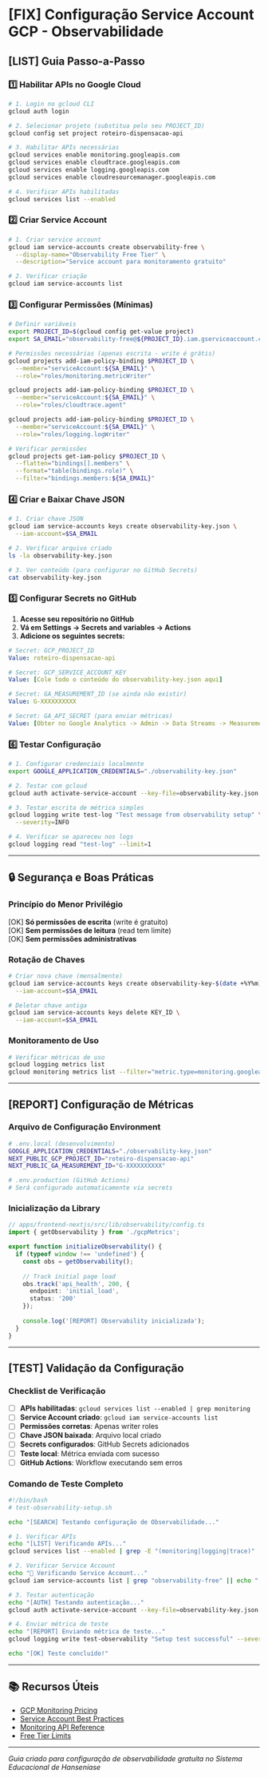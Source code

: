 # [FIX] Configuração Service Account GCP - Observabilidade

## [LIST] Guia Passo-a-Passo

### 1️⃣ **Habilitar APIs no Google Cloud**

```bash
# 1. Login no gcloud CLI
gcloud auth login

# 2. Selecionar projeto (substitua pelo seu PROJECT_ID)
gcloud config set project roteiro-dispensacao-api

# 3. Habilitar APIs necessárias
gcloud services enable monitoring.googleapis.com
gcloud services enable cloudtrace.googleapis.com
gcloud services enable logging.googleapis.com
gcloud services enable cloudresourcemanager.googleapis.com

# 4. Verificar APIs habilitadas
gcloud services list --enabled
```

### 2️⃣ **Criar Service Account**

```bash
# 1. Criar service account
gcloud iam service-accounts create observability-free \
  --display-name="Observability Free Tier" \
  --description="Service account para monitoramento gratuito"

# 2. Verificar criação
gcloud iam service-accounts list
```

### 3️⃣ **Configurar Permissões (Mínimas)**

```bash
# Definir variáveis
export PROJECT_ID=$(gcloud config get-value project)
export SA_EMAIL="observability-free@${PROJECT_ID}.iam.gserviceaccount.com"

# Permissões necessárias (apenas escrita - write é grátis)
gcloud projects add-iam-policy-binding $PROJECT_ID \
  --member="serviceAccount:${SA_EMAIL}" \
  --role="roles/monitoring.metricWriter"

gcloud projects add-iam-policy-binding $PROJECT_ID \
  --member="serviceAccount:${SA_EMAIL}" \
  --role="roles/cloudtrace.agent"

gcloud projects add-iam-policy-binding $PROJECT_ID \
  --member="serviceAccount:${SA_EMAIL}" \
  --role="roles/logging.logWriter"

# Verificar permissões
gcloud projects get-iam-policy $PROJECT_ID \
  --flatten="bindings[].members" \
  --format="table(bindings.role)" \
  --filter="bindings.members:${SA_EMAIL}"
```

### 4️⃣ **Criar e Baixar Chave JSON**

```bash
# 1. Criar chave JSON
gcloud iam service-accounts keys create observability-key.json \
  --iam-account=$SA_EMAIL

# 2. Verificar arquivo criado
ls -la observability-key.json

# 3. Ver conteúdo (para configurar no GitHub Secrets)
cat observability-key.json
```

### 5️⃣ **Configurar Secrets no GitHub**

1. **Acesse seu repositório no GitHub**
2. **Vá em Settings -> Secrets and variables -> Actions**
3. **Adicione os seguintes secrets:**

```yaml
# Secret: GCP_PROJECT_ID
Value: roteiro-dispensacao-api

# Secret: GCP_SERVICE_ACCOUNT_KEY
Value: [Cole todo o conteúdo do observability-key.json aqui]

# Secret: GA_MEASUREMENT_ID (se ainda não existir)
Value: G-XXXXXXXXXX

# Secret: GA_API_SECRET (para enviar métricas)
Value: [Obter no Google Analytics -> Admin -> Data Streams -> Measurement Protocol API secrets]
```

### 6️⃣ **Testar Configuração**

```bash
# 1. Configurar credenciais localmente
export GOOGLE_APPLICATION_CREDENTIALS="./observability-key.json"

# 2. Testar com gcloud
gcloud auth activate-service-account --key-file=observability-key.json

# 3. Testar escrita de métrica simples
gcloud logging write test-log "Test message from observability setup" \
  --severity=INFO

# 4. Verificar se apareceu nos logs
gcloud logging read "test-log" --limit=1
```

---

## 🔒 **Segurança e Boas Práticas**

### **Princípio do Menor Privilégio**
[OK] **Só permissões de escrita** (write é gratuito)  
[OK] **Sem permissões de leitura** (read tem limite)  
[OK] **Sem permissões administrativas**  

### **Rotação de Chaves**
```bash
# Criar nova chave (mensalmente)
gcloud iam service-accounts keys create observability-key-$(date +%Y%m).json \
  --iam-account=$SA_EMAIL

# Deletar chave antiga
gcloud iam service-accounts keys delete KEY_ID \
  --iam-account=$SA_EMAIL
```

### **Monitoramento de Uso**
```bash
# Verificar métricas de uso
gcloud logging metrics list
gcloud monitoring metrics list --filter="metric.type=monitoring.googleapis.com/billing*"
```

---

## [REPORT] **Configuração de Métricas**

### **Arquivo de Configuração Environment**

```bash
# .env.local (desenvolvimento)
GOOGLE_APPLICATION_CREDENTIALS="./observability-key.json"
NEXT_PUBLIC_GCP_PROJECT_ID="roteiro-dispensacao-api"
NEXT_PUBLIC_GA_MEASUREMENT_ID="G-XXXXXXXXXX"

# .env.production (GitHub Actions)
# Será configurado automaticamente via secrets
```

### **Inicialização da Library**

```typescript
// apps/frontend-nextjs/src/lib/observability/config.ts
import { getObservability } from './gcpMetrics';

export function initializeObservability() {
  if (typeof window !== 'undefined') {
    const obs = getObservability();
    
    // Track initial page load
    obs.track('api_health', 200, {
      endpoint: 'initial_load',
      status: '200'
    });
    
    console.log('[REPORT] Observability inicializada');
  }
}
```

---

## [TEST] **Validação da Configuração**

### **Checklist de Verificação**

- [ ] **APIs habilitadas**: `gcloud services list --enabled | grep monitoring`
- [ ] **Service Account criado**: `gcloud iam service-accounts list`
- [ ] **Permissões corretas**: Apenas writer roles
- [ ] **Chave JSON baixada**: Arquivo local criado
- [ ] **Secrets configurados**: GitHub Secrets adicionados
- [ ] **Teste local**: Métrica enviada com sucesso
- [ ] **GitHub Actions**: Workflow executando sem erros

### **Comando de Teste Completo**

```bash
#!/bin/bash
# test-observability-setup.sh

echo "[SEARCH] Testando configuração de Observabilidade..."

# 1. Verificar APIs
echo "[LIST] Verificando APIs..."
gcloud services list --enabled | grep -E "(monitoring|logging|trace)" || echo "[ERROR] APIs não habilitadas"

# 2. Verificar Service Account
echo "👤 Verificando Service Account..."
gcloud iam service-accounts list | grep "observability-free" || echo "[ERROR] Service Account não encontrado"

# 3. Testar autenticação
echo "[AUTH] Testando autenticação..."
gcloud auth activate-service-account --key-file=observability-key.json && echo "[OK] Autenticação OK" || echo "[ERROR] Falha na autenticação"

# 4. Enviar métrica de teste
echo "[REPORT] Enviando métrica de teste..."
gcloud logging write test-observability "Setup test successful" --severity=INFO && echo "[OK] Métrica enviada" || echo "[ERROR] Falha no envio"

echo "[OK] Teste concluído!"
```

---

## 📚 **Recursos Úteis**

- [GCP Monitoring Pricing](https://cloud.google.com/stackdriver/pricing)
- [Service Account Best Practices](https://cloud.google.com/iam/docs/best-practices-for-managing-service-account-keys)
- [Monitoring API Reference](https://cloud.google.com/monitoring/api/ref_v3/rest)
- [Free Tier Limits](https://cloud.google.com/free/docs/gcp-free-tier#always-free)

---

*Guia criado para configuração de observabilidade gratuita no Sistema Educacional de Hanseníase*